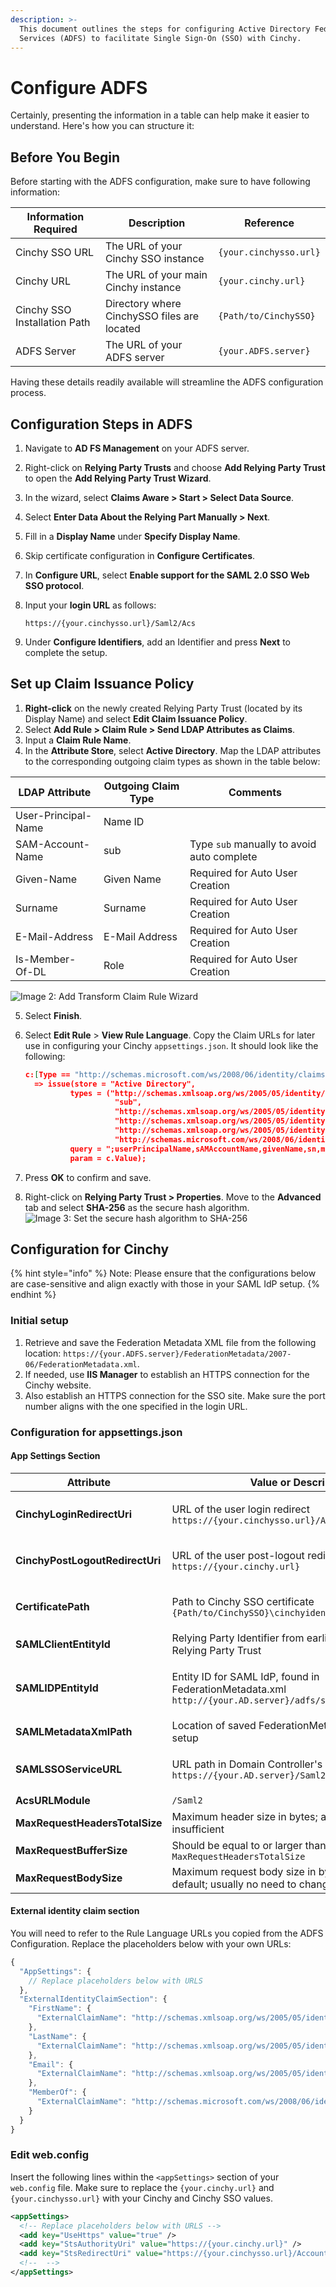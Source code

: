 ```yaml
---
description: >-
  This document outlines the steps for configuring Active Directory Federation
  Services (ADFS) to facilitate Single Sign-On (SSO) with Cinchy.
---
```


# Configure ADFS

Certainly, presenting the information in a table can help make it easier to understand. Here's how you can structure it:

## Before You Begin

Before starting with the ADFS configuration, make sure to have following information:

| Information Required         | Description                                 | Reference              |
| ---------------------------- | ------------------------------------------- | ---------------------- |
| Cinchy SSO URL               | The URL of your Cinchy SSO instance         | `{your.cinchysso.url}` |
| Cinchy URL                   | The URL of your main Cinchy instance        | `{your.cinchy.url}`    |
| Cinchy SSO Installation Path | Directory where CinchySSO files are located | `{Path/to/CinchySSO}`  |
| ADFS Server                  | The URL of your ADFS server                 | `{your.ADFS.server}`   |

Having these details readily available will streamline the ADFS configuration process.

## Configuration Steps in ADFS

1. Navigate to **AD FS Management** on your ADFS server.
2. Right-click on **Relying Party Trusts** and choose **Add Relying Party Trust** to open the **Add Relying Party Trust Wizard**.
3. In the wizard, select **Claims Aware > Start > Select Data Source**.
4. Select **Enter Data About the Relying Part Manually > Next**.
5. Fill in a **Display Name** under **Specify Display Name**.
6. Skip certificate configuration in **Configure Certificates**.
7. In **Configure URL**, select **Enable support for the SAML 2.0 SSO Web SSO protocol**.
8.  Input your **login URL** as follows:

    ```
    https://{your.cinchysso.url}/Saml2/Acs
    ```
9. Under **Configure Identifiers**, add an Identifier and press **Next** to complete the setup.

## Set up Claim Issuance Policy

1. **Right-click** on the newly created Relying Party Trust (located by its Display Name) and select **Edit Claim Issuance Policy**.
2. Select **Add Rule > Claim Rule > Send LDAP Attributes as Claims**.
3. Input a **Claim Rule Name**.
4. In the **Attribute Store**, select **Active Directory**. Map the LDAP attributes to the corresponding outgoing claim types as shown in the table below:

| LDAP Attribute      | Outgoing Claim Type | Comments                                   |
| ------------------- | ------------------- | ------------------------------------------ |
| User-Principal-Name | Name ID             |                                            |
| SAM-Account-Name    | sub                 | Type `sub` manually to avoid auto complete |
| Given-Name          | Given Name          | Required for Auto User Creation            |
| Surname             | Surname             | Required for Auto User Creation            |
| E-Mail-Address      | E-Mail Address      | Required for Auto User Creation            |
| Is-Member-Of-DL     | Role                | Required for Auto User Creation            |

![Image 2: Add Transform Claim Rule Wizard](<../../../../../.gitbook/assets/image (495).png>)

5. Select **Finish**.
6.  Select **Edit Rule** > **View Rule Language**. Copy the Claim URLs for later use in configuring your Cinchy `appsettings.json`. It should look like the following:

    ```json
    c:[Type == "http://schemas.microsoft.com/ws/2008/06/identity/claims/windowsaccountname", Issuer == "AD AUTHORITY"]
      => issue(store = "Active Directory",
              types = ("http://schemas.xmlsoap.org/ws/2005/05/identity/claims/nameidentifier",
                        "sub",
                        "http://schemas.xmlsoap.org/ws/2005/05/identity/claims/givenname",
                        "http://schemas.xmlsoap.org/ws/2005/05/identity/claims/surname",
                        "http://schemas.xmlsoap.org/ws/2005/05/identity/claims/emailaddress",
                        "http://schemas.microsoft.com/ws/2008/06/identity/claims/role"),
              query = ";userPrincipalName,sAMAccountName,givenName,sn,mail,memberOf;{0}",
              param = c.Value);
    ```
7. Press **OK** to confirm and save.
8. Right-click on **Relying Party Trust > Properties**. Move to the **Advanced** tab and select **SHA-256** as the secure hash algorithm.\
   ![Image 3: Set the secure hash algorithm to SHA-256](<../../../../../.gitbook/assets/image (583).png>)

## Configuration for Cinchy

{% hint style="info" %}
Note: Please ensure that the configurations below are case-sensitive and align exactly with those in your SAML IdP setup.
{% endhint %}

### Initial setup

1. Retrieve and save the Federation Metadata XML file from the following location: `https://{your.ADFS.server}/FederationMetadata/2007-06/FederationMetadata.xml`.
2. If needed, use **IIS Manager** to establish an HTTPS connection for the Cinchy website.
3. Also establish an HTTPS connection for the SSO site. Make sure the port number aligns with the one specified in the login URL.

### Configuration for appsettings.json

#### App Settings Section

| Attribute                       | Value or Description                                                                                                       |
| ------------------------------- | -------------------------------------------------------------------------------------------------------------------------- |
| **CinchyLoginRedirectUri**      | <p>URL of the user login redirect<br><code>https://{your.cinchysso.url}/Account/LoginRedirect</code></p>                   |
| **CinchyPostLogoutRedirectUri** | <p>URL of the user post-logout redirect<br><code>https://{your.cinchy.url}</code></p>                                      |
| **CertificatePath**             | <p>Path to Cinchy SSO certificate<br><code>{Path/to/CinchySSO}\\cinchyidentitysrv.pfx</code></p>                           |
| **SAMLClientEntityId**          | Relying Party Identifier from earlier-configured Relying Party Trust                                                       |
| **SAMLIDPEntityId**             | <p>Entity ID for SAML IdP, found in FederationMetadata.xml<br><code>http://{your.AD.server}/adfs/services/trust</code></p> |
| **SAMLMetadataXmlPath**         | Location of saved FederationMetadata.xml from Initial setup                                                                |
| **SAMLSSOServiceURL**           | <p>URL path in Domain Controller's in-service endpoints<br><code>https://{your.AD.server}/Saml2/Acs</code></p>             |
| **AcsURLModule**                | `/Saml2`                                                                                                                   |
| **MaxRequestHeadersTotalSize**  | Maximum header size in bytes; adjustable if default is insufficient                                                        |
| **MaxRequestBufferSize**        | Should be equal to or larger than `MaxRequestHeadersTotalSize`                                                             |
| **MaxRequestBodySize**          | Maximum request body size in bytes (use `-1` for default; usually no need to change)                                       |

#### External identity claim section

You will need to refer to the Rule Language URLs you copied from the ADFS Configuration. Replace the placeholders below with your own URLs:

```js
{
  "AppSettings": {
    // Replace placeholders below with URLS
  },
  "ExternalIdentityClaimSection": {
    "FirstName": {
      "ExternalClaimName": "http://schemas.xmlsoap.org/ws/2005/05/identity/claims/givenname"
    },
    "LastName": {
      "ExternalClaimName": "http://schemas.xmlsoap.org/ws/2005/05/identity/claims/surname"
    },
    "Email": {
      "ExternalClaimName": "http://schemas.xmlsoap.org/ws/2005/05/identity/claims/emailaddress"
    },
    "MemberOf": {
      "ExternalClaimName": "http://schemas.microsoft.com/ws/2008/06/identity/claims/role"
    }
  }
}
```

### Edit web.config

Insert the following lines within the `<appSettings>` section of your `web.config` file. Make sure to replace the `{your.cinchy.url}` and `{your.cinchysso.url}` with your Cinchy and Cinchy SSO values.

```xml
<appSettings>
  <!-- Replace placeholders below with URLS -->
  <add key="UseHttps" value="true" />
  <add key="StsAuthorityUri" value="https://{your.cinchy.url}" />
  <add key="StsRedirectUri" value="https://{your.cinchysso.url}/Account/LoginRedirect" />
  <!--  -->
</appSettings>
```
